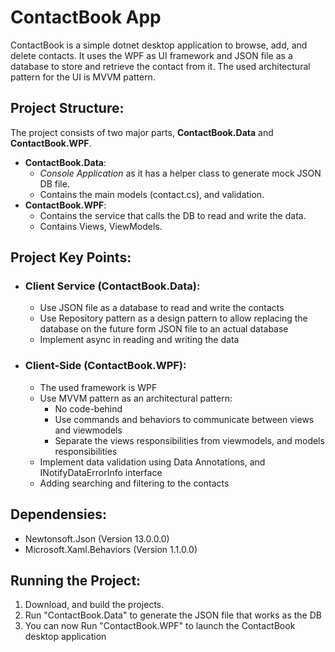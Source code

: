 # ContactBook App
ContactBook is a simple dotnet desktop application to browse, add, and delete contacts. It uses the WPF as UI framework and JSON file as a database to store and retrieve the contact from it. The used architectural pattern for the UI is MVVM pattern. 

## Project Structure:
The project consists of two major parts, **ContactBook.Data** and **ContactBook.WPF**.
- **ContactBook.Data**:
  - *Console Application* as it has a helper class to generate mock JSON DB file.
  - Contains the main models (contact.cs), and validation.
- **ContactBook.WPF**:
  - Contains the service that calls the DB to read and write the data.
  - Contains Views, ViewModels.

## Project Key Points:
- ### Client Service (ContactBook.Data):
  - Use JSON file as a database to read and write the contacts
  - Use Repository pattern as a design pattern to allow replacing the database on the future form JSON file to an actual database
  - Implement async in reading and writing the data
- ### Client-Side (ContactBook.WPF):
  -  The used framework is WPF
  -  Use MVVM pattern as an architectural pattern:
      - No code-behind
      - Use commands and behaviors to communicate between views and viewmodels
      - Separate the views responsibilities from viewmodels, and models responsibilities
  - Implement data validation using Data Annotations, and INotifyDataErrorInfo interface
  - Adding searching and filtering to the contacts

## Dependensies:
- Newtonsoft.Json (Version 13.0.0.0)
- Microsoft.Xaml.Behaviors (Version 1.1.0.0)

## Running the Project:
1. Download, and build the projects.
2. Run "ContactBook.Data" to generate the JSON file that works as the DB
3. You can now Run "ContactBook.WPF" to launch the ContactBook desktop application 

